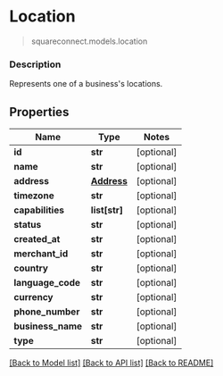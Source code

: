 # Location
> squareconnect.models.location

### Description

Represents one of a business's locations.

## Properties
Name | Type | Notes
------------ | ------------- | -------------
**id** | **str** | [optional] 
**name** | **str** | [optional] 
**address** | [**Address**](Address.md) | [optional] 
**timezone** | **str** | [optional] 
**capabilities** | **list[str]** | [optional] 
**status** | **str** | [optional] 
**created_at** | **str** | [optional] 
**merchant_id** | **str** | [optional] 
**country** | **str** | [optional] 
**language_code** | **str** | [optional] 
**currency** | **str** | [optional] 
**phone_number** | **str** | [optional] 
**business_name** | **str** | [optional] 
**type** | **str** | [optional] 

[[Back to Model list]](../README.md#documentation-for-models) [[Back to API list]](../README.md#documentation-for-api-endpoints) [[Back to README]](../README.md)


